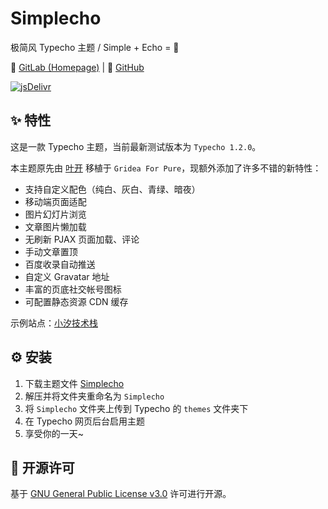 # Simplecho

极简风 Typecho 主题 / Simple + Echo = 💖

🔗 [GitLab (Homepage)](https://gitlab.soraharu.com/XiaoXi/Simplecho) | 🔗 [GitHub](https://github.com/yanranxiaoxi/Simplecho)

[![jsDelivr](https://data.jsdelivr.com/v1/package/gh/yanranxiaoxi/Simplecho/badge?style=rounded)](https://www.jsdelivr.com/package/gh/yanranxiaoxi/Simplecho)

## ✨ 特性

这是一款 Typecho 主题，当前最新测试版本为 `Typecho 1.2.0`。

本主题原先由 [叶开](https://github.com/xiamuguizhi/typecho-for-Pure) 移植于 `Gridea For Pure`，现额外添加了许多不错的新特性：

- 支持自定义配色（纯白、灰白、青绿、暗夜）
- 移动端页面适配
- 图片幻灯片浏览
- 文章图片懒加载
- 无刷新 PJAX 页面加载、评论
- 手动文章置顶
- 百度收录自动推送
- 自定义 Gravatar 地址
- 丰富的页底社交帐号图标
- 可配置静态资源 CDN 缓存

示例站点：[小汐技术栈](https://tech.soraharu.com/)

## ⚙️ 安装

1. 下载主题文件 [Simplecho](https://gitlab.soraharu.com/XiaoXi/Simplecho/-/archive/master/Simplecho-master.zip)
2. 解压并将文件夹重命名为 `Simplecho`
3. 将 `Simplecho` 文件夹上传到 Typecho 的 `themes` 文件夹下
4. 在 Typecho 网页后台启用主题
5. 享受你的一天~

## 📜 开源许可

基于 [GNU General Public License v3.0](https://choosealicense.com/licenses/gpl-3.0/) 许可进行开源。
